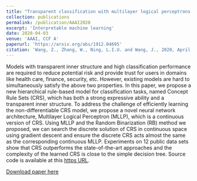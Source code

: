 ```yaml
---
title: "Transparent classification with multilayer logical perceptrons and random binarization"
collection: publications
permalink: /publication/AAAI2020
excerpt: 'Interpretable machine learning'
date: 2020-04-03
venue: 'AAAI, CCF A'
paperurl: 'https://arxiv.org/abs/1912.04695'
citation: 'Wang, Z., Zhang, W., Ning, L.I.U. and Wang, J., 2020, April. Transparent classification with multilayer logical perceptrons and random binarization. In Proceedings of the AAAI conference on artificial intelligence (Vol. 34, No. 04, pp. 6331-6339).'
---
```


Models with transparent inner structure and high classification performance are required to reduce potential risk and provide trust for users in domains like health care, finance, security, etc. However, existing models are hard to simultaneously satisfy the above two properties. In this paper, we propose a new hierarchical rule-based model for classification tasks, named Concept Rule Sets (CRS), which has both a strong expressive ability and a transparent inner structure. To address the challenge of efficiently learning the non-differentiable CRS model, we propose a novel neural network architecture, Multilayer Logical Perceptron (MLLP), which is a continuous version of CRS. Using MLLP and the Random Binarization (RB) method we proposed, we can search the discrete solution of CRS in continuous space using gradient descent and ensure the discrete CRS acts almost the same as the corresponding continuous MLLP. Experiments on 12 public data sets show that CRS outperforms the state-of-the-art approaches and the complexity of the learned CRS is close to the simple decision tree. Source code is available at this [https URL](https://github.com/12wang3/mllp).


[Download paper here](https://arxiv.org/abs/1912.04695)
